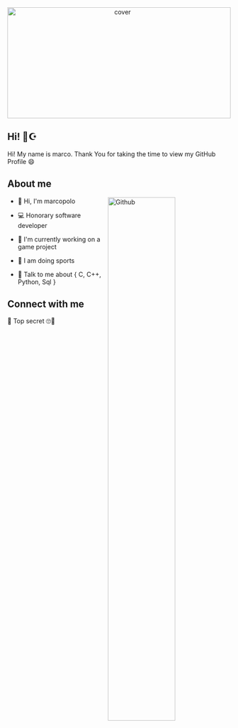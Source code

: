 <div align="center">
<img width="100%" height = "250px" src="https://technosoftacademy.io/wp-content/uploads/2018/08/web-developement-banner.png" alt="cover" />
</div>

## Hi! 👋☪
Hi! My name is marco. Thank You for taking the time to view my GitHub Profile 😄

## About me
<img width="55%" align="right" alt="Github" src="https://raw.githubusercontent.com/onimur/.github/master/.resources/git-header.svg" />

- 👋 Hi, I'm marcopolo

- 💻 Honorary software developer 

- 🔭 I'm currently working on a game project

- 💪 I am doing sports 

- 💬 Talk to me about { C, C++, Python, Sql }

## Connect with me

🚨 Top secret 🙄🚩
